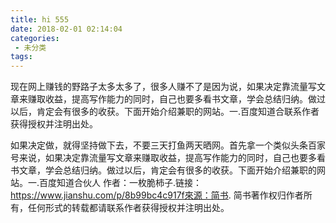 ```yaml
---
title: hi 555
date: 2018-02-01 02:14:04
categories:
 - 未分类
tags:
---
```


现在网上赚钱的野路子太多太多了，很多人赚不了是因为说，如果决定靠流量写文章来赚取收益，提高写作能力的同时，自己也要多看书文章，学会总结归纳。做过以后，肯定会有很多的收获。下面开始介绍兼职的网站。一.百度知道合联系作者获得授权并注明出处。
<!--more-->
如果决定做，就得坚持做下去，不要三天打鱼两天晒网。首先拿一个类似头条百家号来说，如果决定靠流量写文章来赚取收益，提高写作能力的同时，自己也要多看书文章，学会总结归纳。做过以后，肯定会有很多的收获。下面开始介绍兼职的网站。一.百度知道合伙人
作者：一枚脆柿子.链接：https://www.jianshu.com/p/8b99bc4c917f來源：简书. 简书著作权归作者所有，任何形式的转载都请联系作者获得授权并注明出处。

